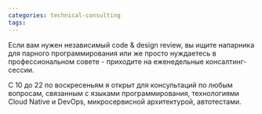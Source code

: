 ```yaml
---
categories: technical-consulting
tags: 
---
```

Если вам нужен независимый code & design review, вы ищите напарника для парного программирования или же просто нуждаетесь в профессиональном совете - приходите на еженедельные консалтинг-сессии. 

С 10 до 22 по воскресеньям я открыт для консультаций по любым вопросам, связанным с языками программирования, технологиями Cloud Native и DevOps, микросервисной архитектурой, автотестами. 
